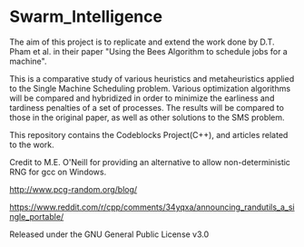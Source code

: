 # Swarm_Intelligence

The aim of this project is to replicate and extend the work done by D.T. Pham et al. in their paper "Using the Bees Algorithm to schedule jobs for a machine". 


This is a comparative study of various heuristics and metaheuristics applied to the Single Machine Scheduling problem. Various optimization algorithms will be compared and hybridized in order to minimize the earliness and tardiness penalties of a set of processes.
The results will be compared to those in the original paper, as well as other solutions to the SMS problem.

This repository contains the Codeblocks Project(C++), and articles related to the work.

Credit to M.E. O'Neill for providing an alternative to allow non-deterministic RNG for gcc on Windows.

http://www.pcg-random.org/blog/ 

https://www.reddit.com/r/cpp/comments/34yqxa/announcing_randutils_a_single_portable/


Released under the GNU General Public License v3.0
